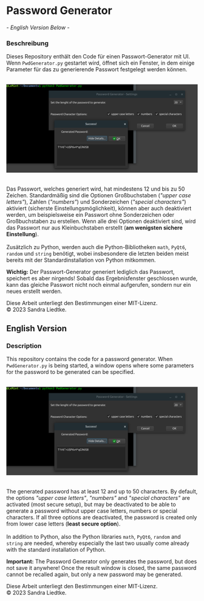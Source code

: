 # Password Generator

*- English Version Below -*

### Beschreibung

Dieses Repository enthält den Code für einen Passwort-Generator mit UI. Wenn `PwdGenerator.py` gestartet wird, öffnet sich ein Fenster, in dem einige Parameter für das zu generierende Passwort festgelegt werden können. </br></br>

![Linux-Screenshot](/assets/screenshot.png "Linux Screenshot")

</br>Das Passwort, welches generiert wird, hat mindestens 12 und bis zu 50 Zeichen. Standardmäßig sind die Optionen Großbuchstaben (*"upper case letters"*), Zahlen (*"numbers"*) und Sonderzeichen (*"special characters"*) aktiviert (sicherste Einstellungsmöglichkeit), können aber auch deaktiviert werden, um beispielsweise ein Passwort ohne Sonderzeichen oder Großbuchstaben zu erstellen. Wenn alle drei Optionen deaktiviert sind, wird das Passwort nur aus Kleinbuchstaben erstellt (**am wenigsten sichere Einstellung**). </br></br>
Zusätzlich zu Python, werden auch die Python-Bibliotheken `math`, `PyQt6`, `random` und `string` benötigt, wobei insbesondere die letzten beiden meist bereits mit der Standardinstallation von Python mitkommen.

**Wichtig:** Der Passwort-Generator generiert lediglich das Passwort, speichert es aber nirgends! Sobald das Ergebnisfenster geschlossen wurde, kann das gleiche Passwort nicht noch einmal aufgerufen, sondern nur ein neues erstellt werden.

Diese Arbeit unterliegt den Bestimmungen einer MIT-Lizenz.<br/>
© 2023 Sandra Liedtke.


## English Version

### Description

This repository contains the code for a password generator. When `PwdGenerator.py` is being started, a window opens where some parameters for the password to be generated can be specified. </br></br>

![Linux-Screenshot](/assets/screenshot.png "Linux Screenshot")

</br>The generated password has at least 12 and up to 50 characters. By default, the options *"upper case letters"*, *"numbers"* and *"special characters"* are activated (most secure setup), but may be deactivated to be able to generate a password without upper case letters, numbers or special characters. If all three options are deactivated, the password is created only from lower case letters (**least secure option**). </br></br>
In addition to Python, also the Python libraries `math`, `PyQt6`, `random` and `string` are needed, whereby especially the last two usually come already with the standard installation of Python.

**Important:** The Password Generator only generates the password, but does not save it anywhere! Once the result window is closed, the same password cannot be recalled again, but only a new password may be generated.

Diese Arbeit unterliegt den Bestimmungen einer MIT-Lizenz.<br/>
© 2023 Sandra Liedtke.
